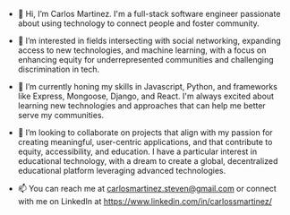- 👋 Hi, I’m Carlos Martinez. I'm a full-stack software engineer passionate about using technology to connect people and foster community.

- 👀 I’m interested in fields intersecting with social networking, expanding access to new technologies, and machine learning, with a focus on enhancing equity for underrepresented communities and challenging discrimination in tech.

- 🌱 I’m currently honing my skills in Javascript, Python, and frameworks like Express, Mongoose, Django, and React. I'm always excited about learning new technologies and approaches that can help me better serve my communities.

- 💞️ I’m looking to collaborate on projects that align with my passion for creating meaningful, user-centric applications, and that contribute to equity, accessibility, and education. I have a particular interest in educational technology, with a dream to create a global, decentralized educational platform leveraging advanced technologies.

- 📫 You can reach me at carlosmartinez.steven@gmail.com or connect with me on LinkedIn at https://www.linkedin.com/in/carlossmartinez/

<!---
carlosm22700/carlosm22700 is a ✨ special ✨ repository because its `README.md` (this file) appears on your GitHub profile.
You can click the Preview link to take a look at your changes.
--->
